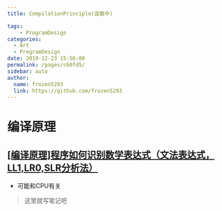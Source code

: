 ```yaml
---
title: CompilationPrinciple(连载中)

tags: 
    - ProgramDesign
categories: 
  - Art
  - ProgramDesign
date: 2019-12-23 15:56:00
permalink: /pages/c60fd5/
sidebar: auto
author: 
  name: frozen5293
  link: https://github.com/frozen5293
---
```

# __编译原理__

## __[\[编译原理\]程序如何识别数学表达式（文法表达式，LL1,LR0,SLR分析法）](https://www.bilibili.com/video/av79374234)__
- 可能和CPU有关

>这里就写笔记吧
>

